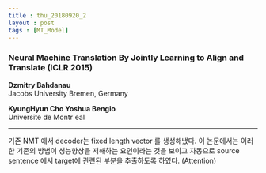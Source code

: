 ```yaml
---
title : thu_20180920_2
layout : post
tags : [MT_Model]
---
```


<h3> Neural Machine Translation By Jointly Learning to Align and Translate (ICLR 2015) </h3>


<p><b>Dzmitry Bahdanau</b> <br/>
Jacobs University Bremen, Germany<br/>

<b>KyungHyun Cho Yoshua Bengio</b> <br/>
Universite de Montr´eal <br/>

</p>

<hr />
<p>
기존 NMT 에서 decoder는 fixed length vector 를 생성해냈다. 이 논문에서는 이러한 기존의 방법이 성능향상을 저해하는 요인이라는 것을 보이고 자동으로 source sentence 에서 target에 관련된 부분을 추출하도록 하였다. (Attention)
</p>
